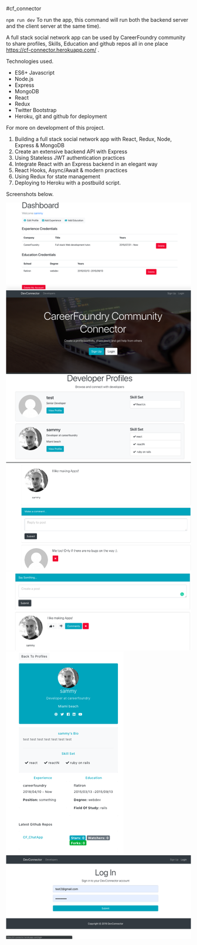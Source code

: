 #cf_connector

`npm run dev` To run the app, this command will run both the backend server and the client server at the same time).

A full stack social network app can be used by CareerFoundry community to share profiles, Skills, Education and github repos all in one place https://cf-connector.herokuapp.com/ .

Technologies used.

* ES6+ Javascript
* Node.js
* Express
* MongoDB
* React
* Redux
* Twitter Bootstrap
* Heroku, git and github for deployment

For more on development of this project.

1. Building a full stack social network app with React, Redux, Node, Express & MongoDB
2. Create an extensive backend API with Express
3. Using Stateless JWT authentication practices
4. Integrate React with an Express backend in an elegant way
5. React Hooks, Async/Await & modern practices
6. Using Redux for state management
7. Deploying to Heroku with a postbuild script.

Screenshots below.

![Image of Yaktocat](https://github.com/Sammykhaleel/cf_connector/blob/master/imgs/Screen%20Shot%202019-05-14%20at%2012.42.00%20AM.png)
![Image of Yaktocat](https://github.com/Sammykhaleel/cf_connector/blob/master/imgs/Screen%20Shot%202019-05-13%20at%204.59.07%20PM.png)
![Image of Yaktocat](https://github.com/Sammykhaleel/cf_connector/blob/master/imgs/Screen%20Shot%202019-05-13%20at%204.59.16%20PM.png)
![Image of Yaktocat](https://github.com/Sammykhaleel/cf_connector/blob/master/imgs/Screen%20Shot%202019-05-13%20at%204.58.42%20PM.png)
![Image of Yaktocat](https://github.com/Sammykhaleel/cf_connector/blob/master/imgs/Screen%20Shot%202019-05-13%20at%204.56.40%20PM.png)
![Image of Yaktocat](https://github.com/Sammykhaleel/cf_connector/blob/master/imgs/Screen%20Shot%202019-05-13%20at%204.55.47%20PM.png)
![Image of Yaktocat](https://github.com/Sammykhaleel/cf_connector/blob/master/imgs/Screen%20Shot%202019-05-13%20at%204.54.25%20PM.png)

